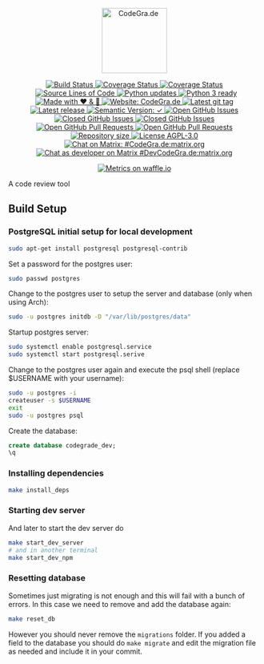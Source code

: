 <p align="center">
  <a href="https://codegra.de">
    <img src="https://codegra.de/static/img/codegrade-inv.svg" alt="CodeGra.de" title="CodeGra.de" height="130">
  </a>
</p>
<p align="center">
  <!--<a href="https://github.com/CodeGra-de/CodeGra.de/releases">
    <img src="https://img.shields.io/github/downloads/CodeGra-de/CodeGra.de/total.svg?maxAge=2592000"
      alt="Downloads" title="Downloads">
  </a>-->
  <a href="https://travis-ci.org/CodeGra-de/CodeGra.de">
    <img src="https://img.shields.io/travis/CodeGra-de/CodeGra.de.svg"
      alt="Build Status" title="Build Status">
  </a>
  <a href="https://coveralls.io/github/CodeGra-de/CodeGra.de?branch=master">
    <img src="https://img.shields.io/coveralls/CodeGra-de/CodeGra.de.svg"
      alt="Coverage Status" title="Coverage Status">
  </a>
  <a href="https://codecov.io/gh/CodeGra-de/CodeGra.de/branch/master">
    <img src="https://codecov.io/gh/CodeGra-de/CodeGra.de/branch/master/graph/badge.svg"
      alt="Coverage Status" title="Coverage Status">
  </a>
  <a href="https://github.com/CodeGra-de/CodeGra.de">
    <img src="https://5ezz6jithh.execute-api.us-east-1.amazonaws.com/prod/lambda-shield-redirect?user=CodeGra-de&repo=CodeGra.de"
      alt="Source Lines of Code" title="Source Lines of Code">
  </a>
  <a href="https://pyup.io/repos/github/CodeGra-de/CodeGra.de/">
    <img src="https://pyup.io/repos/github/CodeGra-de/CodeGra.de/shield.svg"
      alt="Python updates" title="Python updates">
  </a>
  <a href="https://pyup.io/repos/github/CodeGra-de/CodeGra.de/">
    <img src="https://pyup.io/repos/github/CodeGra-de/CodeGra.de/python-3-shield.svg"
      alt="Python 3 ready" title="Python 3 ready" style="margin-right: -7px;">
  </a>
  <a href="https://codegra.de">
    <img src="https://img.shields.io/badge/made%20with-%E2%9D%A4%EF%B8%8F%20&%20%F0%9F%8D%BB-ff69b4.svg"
      alt="Made with ❤ & ️🍻" title="Made with ❤ & ️🍻">
  </a>
  <a href="https://codegra.de">
    <img src="https://img.shields.io/badge/website-CodeGra.de-blue.svg"
      alt="Website: CodeGra.de" title="Website: CodeGra.de">
  </a>
  <a href="https://github.com/CodeGra-de/CodeGra.de/tags">
    <img src="https://img.shields.io/github/tag/CodeGra-de/CodeGra.de.svg"
      alt="Latest git tag" title="Latest git tag">
  </a>
  <a href="https://github.com/CodeGra-de/CodeGra.de/releases">
    <img src="https://img.shields.io/github/release/CodeGra-de/CodeGra.de.svg"
      alt="Latest release" title="Latest release">
  </a>
  <a href="https://github.com/CodeGra-de/CodeGra.de/releases">
    <img src="https://img.shields.io/badge/semVer-✓-green.svg"
      alt="Semantic Version: ✓" title="Semantic Version">
  </a>
  <a href="https://github.com/CodeGra-de/CodeGra.de/issues">
    <img src="https://img.shields.io/github/issues-raw/CodeGra-de/CodeGra.de.svg"
      alt="Open GitHub Issues" title="Open GitHub Issues">
  </a>
  <a href="https://github.com/CodeGra-de/CodeGra.de/issues">
    <img src="https://img.shields.io/github/issues-closed-raw/CodeGra-de/CodeGra.de.svg"
      alt="Closed GitHub Issues" title="Closed GitHub Issues">
  </a>
  <a href="https://github.com/CodeGra-de/CodeGra.de/issues">
    <img src="https://img.shields.io/issuestats/i/github/CodeGra-de/CodeGra.de.svg"
      alt="Closed GitHub Issues" title="Closed GitHub Issues">
  </a>
  <a href="https://github.com/CodeGra-de/CodeGra.de/pulls">
    <img src="https://img.shields.io/github/issues-pr-raw/CodeGra-de/CodeGra.de.svg"
      alt="Open GitHub Pull Requests" title="Open GitHub Pull Requests">
  </a>
  <a href="https://github.com/CodeGra-de/CodeGra.de/pulls">
    <img src="https://img.shields.io/issuestats/p/github/CodeGra-de/CodeGra.de.svg"
      alt="Open GitHub Pull Requests" title="Open GitHub Pull Requests">
  </a>
  <a href="https://github.com/CodeGra-de/CodeGra.de">
    <img src="https://reposs.herokuapp.com/?path=CodeGra-de/CodeGra.de"
      alt="Repository size" title="Repository size">
  </a>
  <a href="https://github.com/CodeGra-de/CodeGra.de/blob/master/LICENSE">
    <img src="https://img.shields.io/badge/license-AGPL--3.0-blue.svg"
      alt="License AGPL-3.0" title="License AGPL-3.0">
  </a>
  <a href="https://matrix.to/#/#CodeGra.de:matrix.org">
    <img src="https://img.shields.io/badge/matrix-user-43ad8d.svg"
      alt="Chat on Matrix: #CodeGra.de:matrix.org"
      title="Chat on Matrix: #CodeGra.de:matrix.org">
  </a>
  <a href="https://matrix.to/#/#DevCodeGra.de:matrix.org">
    <img src="https://img.shields.io/badge/matrix-dev-4e42aa.svg"
      alt="Chat as developer on Matrix #DevCodeGra.de:matrix.org"
      title="Chat as developer on Matrix #DevCodeGra.de:matrix.org">
  </a>
</p>
<p align="center">
  <a href="https://waffle.io/CodeGra-de/CodeGra.de/metrics">
    <img src="https://graphs.waffle.io/CodeGra-de/CodeGra.de/throughput.svg"
      alt="Metrics on waffle.io" title="Metrics on waffle.io">
  </a>
</p>

A code review tool

## Build Setup

### PostgreSQL initial setup for local development

```bash
sudo apt-get install postgresql postgresql-contrib
```

Set a password for the postgres user:
```bash
sudo passwd postgres
```

Change to the postgres user to setup the server and database (only when using
Arch):
```bash
sudo -u postgres initdb -D "/var/lib/postgres/data"
```

Startup postgres server:
```bash
sudo systemctl enable postgresql.service
sudo systemctl start postgresql.serive
```

Change to the postgres user again and execute the psql shell (replace $USERNAME
with your username):
```bash
sudo -u postgres -i 
createuser -s $USERNAME
exit
sudo -u postgres psql
```

Create the database:
```sql
create database codegrade_dev;
\q
```

### Installing dependencies

```bash
make install_deps
```

### Starting dev server

And later to start the dev server do
```bash
make start_dev_server
# and in another terminal
make start_dev_npm
```

### Resetting database

Sometimes just migrating is not enough and this will fail with a bunch of errors.
In this case we need to remove and add the database again:

```bash
make reset_db
```

However you should never remove the `migrations` folder. If you added a field to
the database you should do `make migrate` and edit the migration file as needed
and include it in your commit.
